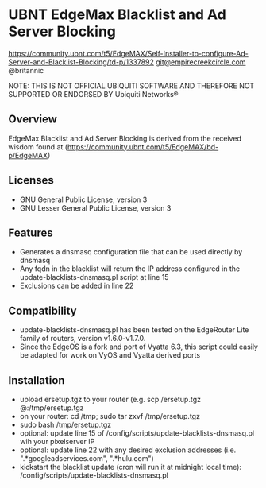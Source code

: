 # UBNT EdgeMax Blacklist and Ad Server Blocking
https://community.ubnt.com/t5/EdgeMAX/Self-Installer-to-configure-Ad-Server-and-Blacklist-Blocking/td-p/1337892
git@empirecreekcircle.com
@britannic

NOTE: THIS IS NOT OFFICIAL UBIQUITI SOFTWARE AND THEREFORE NOT SUPPORTED OR ENDORSED BY Ubiquiti Networks®

## Overview
EdgeMax Blacklist and Ad Server Blocking is derived from the received wisdom found at (https://community.ubnt.com/t5/EdgeMAX/bd-p/EdgeMAX)

## Licenses
* GNU General Public License, version 3
* GNU Lesser General Public License, version 3

## Features
* Generates a dnsmasq configuration file that can be used directly by dnsmasq
* Any fqdn in the blacklist will return the IP address configured in the update-blacklists-dnsmasq.pl script at line 15
* Exclusions can be added in line 22

## Compatibility
* update-blacklists-dnsmasq.pl has been tested on the EdgeRouter Lite family of routers, version v1.6.0-v1.7.0.
* Since the EdgeOS is a fork and port of Vyatta 6.3, this script could easily be adapted for work on VyOS and Vyatta derived ports

## Installation


* upload ersetup.tgz to your router (e.g. scp <local path>/ersetup.tgz <user>@<erl router>:/tmp/ersetup.tgz
* on your router: cd /tmp; sudo tar zxvf /tmp/ersetup.tgz
* sudo bash /tmp/ersetup.tgz
* optional: update line 15 of /config/scripts/update-blacklists-dnsmasq.pl wih your pixelserver IP
* optional: update line 22 with any desired exclusion addresses (i.e. ".*googleadservices.com", ".*hulu.com")
* kickstart the blacklist update (cron will run it at midnight local time): /config/scripts/update-blacklists-dnsmasq.pl